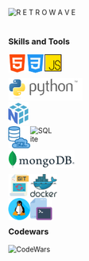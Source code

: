 [<img align="left" alt="R E T R O W A V E" src="img/retrowave_bg.svg" />][retrowave]
        
[retrowave]: https://github.com/SirKarib

<br />
<br />

### Skills and Tools

[<img align="left" alt="HTML5" width="36px" src="icons/html.svg" />][html]
[<img align="left" alt="CSS3" width="37x" src="icons/css.svg" />][css]
[<img align="left" alt="JavaScript" width="34px" src="icons/js.svg" />][javascript]


[html]: https://www.w3.org/html
[css]: https://www.w3.org/Style/CSS
[javascript]: https://devdocs.io/javascript

<br />
<br />

[<img align="left" alt="Python" width="150px" src="icons/python.svg" />][python]

[python]: https://www.python.org

<br />
<br />

[<img align="left" alt="NumPy" width="40px" src="icons/numpy.svg" />][numpy]

[numpy]: https://numpy.org/

<br />
<br />

[<img align="left" alt="SQL" width="44px" src="icons/sql.svg" />][sql]
[<img align="left" alt="SQLite" width="44px" src="icons/sqlite.svg" />][sqlite]

[sql]: https://www.iso.org/standard/63555.html
[sqlite]: https://www.sqlite.org

<br />
<br />

[<img align="left" alt="MongoDB" width="134px" src="icons/mongodb.svg" />][mongodb]

[mongodb]: https://www.mongodb.com

<br />
<br />

[<img align="left" alt="Git" width="44px" src="icons/git.svg" />][git]
[<img align="left" alt="Docker" width="54px" src="icons/docker.svg" />][docker]

[git]: https://git-scm.com
[docker]: https://docker.com

<br />
<br />

[<img align="left" alt="Linux" width="44px" src="icons/linux.svg" />][linux]
[<img align="left" alt="Command Prompt" width="44px" src="icons/cmd.svg" />][cmd]

[linux]: https://www.linuxfoundation.org
[cmd]: https://github.com/SirKarib/LinuxAliases

<br />
<br />

### Codewars

[<img align="left" alt="CodeWars" width="200px" src="https://www.codewars.com/users/SirKarib/badges/micro" />][codewars]

[codewars]: https://www.codewars.com/users/SirKarib
